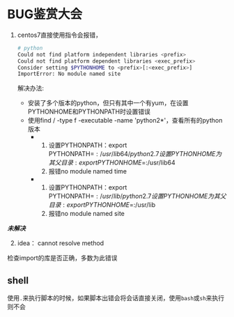 # BUG鉴赏大会

1. centos7直接使用指令会报错，

   ```bash
   # python
   Could not find platform independent libraries <prefix>
   Could not find platform dependent libraries <exec_prefix>
   Consider setting $PYTHONHOME to <prefix>[:<exec_prefix>]
   ImportError: No module named site
   ```

   解决办法:

   * 安装了多个版本的python，但只有其中一个有yum，在设置PYTHONHOME和PYTHONPATH时设置错误
   * 使用find / -type f -executable -name 'python2*'，查看所有的python版本
     * 1. 设置PYTHONPATH：export PYTHONPATH=$:/usr/lib64/python2.7       设置PYTHONHOME为其父目录: export PYTHONHOME=$:/usr/lib64
       2. 报错no module named time
     * 1. 设置PYTHONPATH：export PYTHONPATH=$:/usr/lib/python2.7       设置PYTHONHOME为其父目录: export PYTHONHOME=$:/usr/lib
       2. 报错no module named site

***未解决***



2. idea： cannot resolve method

检查import的库是否正确，多数为此错误



## shell

使用`.`来执行脚本的时候，如果脚本出错会将会话直接关闭，使用`bash`或`sh`来执行则不会